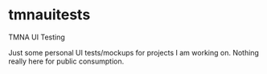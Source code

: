 # tmnauitests
TMNA UI Testing

Just some personal UI tests/mockups for projects I am working on.
Nothing really here for public consumption.
